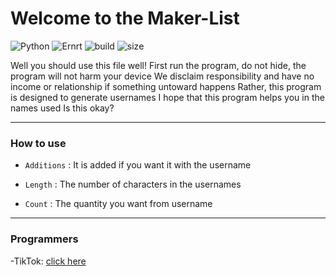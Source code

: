 # Welcome to the Maker-List
![Python](https://img.shields.io/static/v1?label=Python&message=3.9.1&color=informational)
![Ernrt](https://img.shields.io/static/v1?label=System&message=Windows,%20Linux,%20Mac&color=yellowgreen)
![build](https://img.shields.io/badge/build-passing-brightgreen)
![size](https://img.shields.io/static/v1?label=minified%20size&message=2.20%20kb&color=orange)

Well you should use this file well!
First run the program, do not hide, the program will not harm your device
We disclaim responsibility and have no income or relationship if something untoward happens
Rather, this program is designed to generate usernames
I hope that this program helps you in the names used
Is this okay?

------------------------------------------------------------------------
### How to use

* `Additions` : It is added if you want it with the username

* `Length` : The number of characters in the usernames

* `Count` : The quantity you want from username

------------------------------------------------------------------------
### Programmers

-TikTok: [click here](https://www.tiktok.com/@l.7a)
